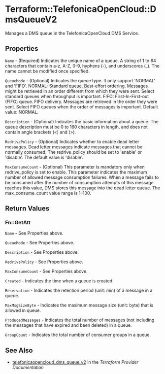 # Terraform::TelefonicaOpenCloud::DmsQueueV2

Manages a DMS queue in the TelefonicaOpenCloud DMS Service.

## Properties

`Name` - (Required) Indicates the unique name of a queue. A string of 1 to 64
characters that contain a-z, A-Z, 0-9, hyphens (-), and underscores (_).
The name cannot be modified once specified.

`QueueMode` - (Optional) Indicates the queue type. It only support 'NORMAL' and 'FIFO'.
NORMAL: Standard queue. Best-effort ordering. Messages might be retrieved in an order
different from which they were sent. Select standard queues when throughput is important.
FIFO: First-ln-First-out (FIFO) queue. FIFO delivery. Messages are retrieved in the
order they were sent. Select FIFO queues when the order of messages is important.
Default value: NORMAL.

`Description` - (Optional) Indicates the basic information about a queue. The queue
description must be 0 to 160 characters in length, and does not contain angle
brackets (<) and (>).

`RedrivePolicy` - (Optional) Indicates whether to enable dead letter messages.
Dead letter messages indicate messages that cannot be normally consumed.
The redrive_policy should be set to 'enable' or 'disable'. The default value is 'disable'.

`MaxConsumeCount` - (Optional) This parameter is mandatory only when redrive_policy is
set to enable. This parameter indicates the maximum number of allowed message consumption
failures. When a message fails to be consumed after the number of consumption attempts of
this message reaches this value, DMS stores this message into the dead letter queue.
The max_consume_count value range is 1–100.


## Return Values

### Fn::GetAtt

`Name` - See Properties above.

`QueueMode` - See Properties above.

`Description` - See Properties above.

`RedrivePolicy` - See Properties above.

`MaxConsumeCount` - See Properties above.

`Created` - Indicates the time when a queue is created.

`Reservation` - Indicates the retention period (unit: min) of a message in a queue.

`MaxMsgSizeByte` - Indicates the maximum message size (unit: byte) that is allowed in queue.

`ProducedMessages` - Indicates the total number of messages (not including the messages that have expired and been deleted) in a queue.

`GroupCount` - Indicates the total number of consumer groups in a queue.

## See Also

* [telefonicaopencloud_dms_queue_v2](https://www.terraform.io/docs/providers/telefonicaopencloud/r/dms_queue_v2.html) in the _Terraform Provider Documentation_